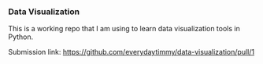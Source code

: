 ### Data Visualization

This is a working repo that I am using to learn data visualization tools in Python.

Submission link:
https://github.com/everydaytimmy/data-visualization/pull/1